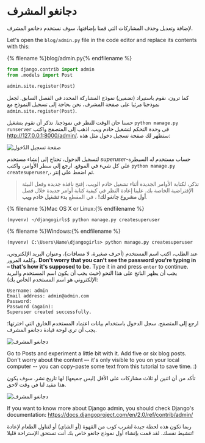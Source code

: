 # دجانغو المشرف

لإضافة وتعديل وحذف المشاركات التي قمنا بإضافتها، سوف نستخدم دجانغو المشرف.

Let's open the `blog/admin.py` file in the code editor and replace its contents with this:

{% filename %}blog/admin.py{% endfilename %}

```python
from django.contrib import admin
from .models import Post

admin.site.register(Post)
```

كما ترون، نقوم باستيراد (تضمين) نموذج المشاركة المحدد في الفصل السابق. لجعل نموذجنا مرئيا على صفحة المشرف، نحن بحاجة إلى تسجيل النموذج مع `admin.site.register(Post)`.

حسنا حان الوقت للنظر في نموذجنا. تذكر أن تقوم بتشغيل `python manage.py runserver` في وحدة التحكم لتشغيل خادم ويب. اذهب إلى المتصفح واكتب http://127.0.0.1:8000/admin/. ستظهر لك صفحة تسجيل دخول مثل هذه:

![صفحة تسجيل الدّخول](images/login_page2.png)

لتسجيل الدخول، تحتاج إلى إنشاء مستخدم *superuser*-حساب مستخدم له السيطرة على كل شيء في الموقع. ارجع إلى سطر الأوامر، واكتب `python manage.py createsuperuser`,، ثم اضغط على إنتر.

> تذكر، لكتابة الأوامر الجديدة أثناء تشغيل خادم الويب، إفتح نافذة جديدة وفعل البيئة الإفتراضية الخاصة بك. علينا إعادة النظر في كيفية كتابة أوامر جديدة خلال فصل **أول مشروع جانغو لك!** ، في المقطع **بدء تشغيل خادم ويب**.

{% filename %}Mac OS X or Linux:{% endfilename %}

    (myvenv) ~/djangogirls$ python manage.py createsuperuser
    

{% filename %}Windows:{% endfilename %}

    (myvenv) C:\Users\Name\djangogirls> python manage.py createsuperuser
    

عند الطلب، اكتب اسم المستخدم (أحرف صغيرة، لا مسافات)، وعنوان البريد الإلكتروني، وكلمة المرور. **Don't worry that you can't see the password you're typing in – that's how it's supposed to be.** Type it in and press `enter` to continue. يجب أن يظهر الناتج على هذا النحو (حيث يجب أن يكون اسم المستخدم والبريد الإلكتروني هو اسم المستخدم الخاص بك):

    Username: admin
    Email address: admin@admin.com
    Password:
    Password (again):
    Superuser created successfully.
    

ارجع إلى المتصفح. سجل الدخول باستخدام بيانات اعتماد المستخدم الخارق التي اخترتها؛ يجب أن ترى لوحة قيادة دجانغو المشرف.

![دجانغو المشرف](images/django_admin3.png)

Go to Posts and experiment a little bit with it. Add five or six blog posts. Don't worry about the content –- it's only visible to you on your local computer -- you can copy-paste some text from this tutorial to save time. :)

تأكد من أن اثنين أو ثلاث مشاركات على الأقل (ليس جميعها) لها تاريخ نشر. سوف يكون هذا مفيد لنا في وقت لاحق.

![دجانغو المشرف](images/edit_post3.png)

If you want to know more about Django admin, you should check Django's documentation: https://docs.djangoproject.com/en/2.0/ref/contrib/admin/

ربما تكون هذه لحظة جيدة لشرب كوب من القهوة (أو الشاي) أو لتناول الطعام لإعادة تنشيط نفسك. لقد قمت بإنشاء أول نموذج جانغو خاص بك أنت تستحق الإستراحة قليلا!